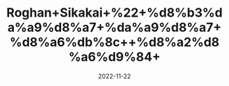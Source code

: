 ---
title: 'Roghan+Sikakai+%22+%d8%b3%da%a9%d8%a7+%da%a9%d8%a7+%d8%a6%db%8c++%d8%a2%d8%a6%d9%84+'
date: '2022-11-22' 
metatag: '' 
inventory: '0' 
draft: false 
# meta description 
shortDescripton: 'Acacia+Concinna+Oil%22++Regular+use+of+shikakai+will+strengthen+your+hair+strands+and+reduce+hair+fall.+It+also+helps+to+get+rid+of+dandruff+and+other+hair+and+scalp+problems.'
description: 'Oil+%22+%d8%b1%d9%88%d8%ba%d9%86+%22+%d8%aa%db%8c%d9%84'
longdescription: ''
tags: ''
brand: ''
subCategory: ''
unit: '50 ml-Pk'
sellCount: '0'
featured: True
# product Price
price: '100.0'
# Product Short Description
shortDescription: 'Acacia+Concinna+Oil%22++Regular+use+of+shikakai+will+strengthen+your+hair+strands+and+reduce+hair+fall.+It+also+helps+to+get+rid+of+dandruff+and+other+hair+and+scalp+problems.'
productID: '5964F412-2243-ED11-996A-005056B3A416'
type: 'products'
category: 'Oil+%22+%d8%b1%d9%88%d8%ba%d9%86+%22+%d8%aa%db%8c%d9%84' 
thumnailproduct: 'https://eraconnect.blob.core.windows.net/product-images/aminsaddiquidawakhana/bafb285b-cdea-42b0-a51d-20f989059a98.webp' 
images:
  - image: 'https://eraconnect.blob.core.windows.net/product-images/aminsaddiquidawakhana/bafb285b-cdea-42b0-a51d-20f989059a98.webp'  
  - image: 'https://eraconnect.blob.core.windows.net/product-images/aminsaddiquidawakhana/798e07c4-8f0e-4da0-97a2-01c64a09958f.webp'  
Variants:
---